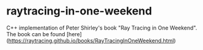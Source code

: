 # raytracing-in-one-weekend
C++ implementation of Peter Shirley's book "Ray Tracing in One Weekend".
The book can be found [here] (https://raytracing.github.io/books/RayTracingInOneWeekend.html)

